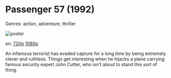 # Passenger 57 (1992)

Genres: action, adventure, thriller

![poster](http://image.tmdb.org/t/p/w500/mOh1t38TkW6JVg6ylQusKBPxxqa.jpg)

en:
  [720p](magnet:?xt=urn:btih:FA2AEE49E7AFBA0E2BC04D8D9034EB6CAF696062&tr=udp://glotorrents.pw:6969/announce&tr=udp://tracker.opentrackr.org:1337/announce&tr=udp://torrent.gresille.org:80/announce&tr=udp://tracker.openbittorrent.com:80&tr=udp://tracker.coppersurfer.tk:6969&tr=udp://tracker.leechers-paradise.org:6969&tr=udp://p4p.arenabg.ch:1337&tr=udp://tracker.internetwarriors.net:1337)
  [1080p](magnet:?xt=urn:btih:84503595C9702AE037A22C96DEFA442BFF9151C0&tr=udp://glotorrents.pw:6969/announce&tr=udp://tracker.opentrackr.org:1337/announce&tr=udp://torrent.gresille.org:80/announce&tr=udp://tracker.openbittorrent.com:80&tr=udp://tracker.coppersurfer.tk:6969&tr=udp://tracker.leechers-paradise.org:6969&tr=udp://p4p.arenabg.ch:1337&tr=udp://tracker.internetwarriors.net:1337)
  


An infamous terrorist has evaded capture for a long time by being extremely clever and ruthless. Things get interesting when he hijacks a plane carrying famous security expert John Cutter, who isn't about to stand this sort of thing.